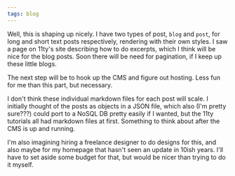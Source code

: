```yaml
---
tags: blog
---
```


Well, this is shaping up nicely. I have two types of post, `blog` and `post`, for long and short text posts respectively, rendering with their own styles. I saw a page on 11ty's site describing how to do excerpts, which I think will be nice for the blog posts. Soon there will be need for pagination, if I keep up these little blogs.

The next step will be to hook up the CMS and figure out hosting. Less fun for me than this part, but necessary.

I don't think these individual markdown files for each post will scale. I initially thought of the posts as objects in a JSON file, which also (I'm pretty sure???) could port to a NoSQL DB pretty easily if I wanted, but the 11ty tutorials all had markdown files at first. Something to think about after the CMS is up and running.

I'm also imagining hiring a freelance designer to do designs for this, and also maybe for my homepage that hasn't seen an update in 10ish years. I'll have to set aside some budget for that, but would be nicer than trying to do it myself.

